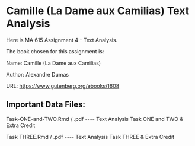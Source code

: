 # Camille (La Dame aux Camilias) Text Analysis

Here is MA 615 Assignment 4 - Text Analysis.

The book chosen for this assignment is:  

Name: Camille (La Dame aux Camilias)

Author: Alexandre Dumas

URL: https://www.gutenberg.org/ebooks/1608

## Important Data Files:

Task-ONE-and-TWO.Rmd / .pdf ---- Text Analysis Task ONE and TWO & Extra Credit

Task THREE.Rmd / .pdf ---- Text Analysis Task THREE & Extra Credit
